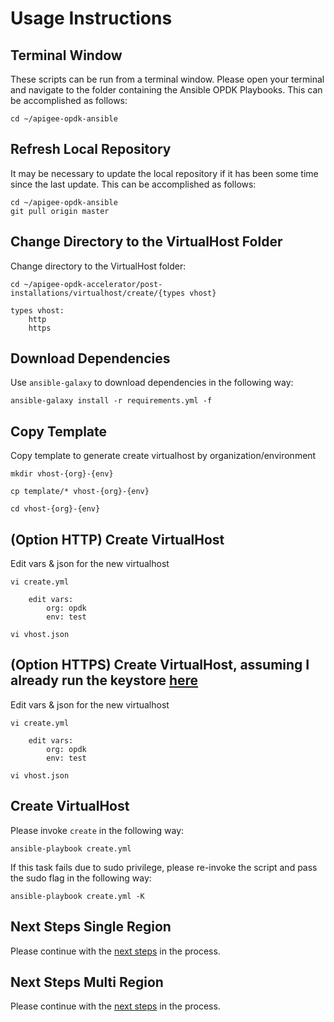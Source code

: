 # Usage Instructions

## Terminal Window
These scripts can be run from a terminal window. Please open your terminal and navigate to the folder
containing the Ansible OPDK Playbooks. This can be accomplished as follows: 

    cd ~/apigee-opdk-ansible

## Refresh Local Repository
It may be necessary to update the local repository if it has been some time since the last update.
This can be accomplished as follows: 

    cd ~/apigee-opdk-ansible
    git pull origin master

## Change Directory to the VirtualHost Folder
Change directory to the VirtualHost folder:

    cd ~/apigee-opdk-accelerator/post-installations/virtualhost/create/{types vhost}
	
	types vhost:
		http
		https

## Download Dependencies
Use `ansible-galaxy` to download dependencies in the following way: 

    ansible-galaxy install -r requirements.yml -f

## Copy Template
Copy template to generate create virtualhost by organization/environment

	mkdir vhost-{org}-{env}
	
	cp template/* vhost-{org}-{env}
	
	cd vhost-{org}-{env}
	
## (Option HTTP) Create VirtualHost
Edit vars & json for the new virtualhost

    vi create.yml
	
		edit vars:
			org: opdk
			env: test
			
	vi vhost.json
	
## (Option HTTPS) Create VirtualHost, assuming I already run the keystore [here](../../keystore/README.md#usage-instructions)
Edit vars & json for the new virtualhost

    vi create.yml
	
		edit vars:
			org: opdk
			env: test
			
	vi vhost.json

## Create VirtualHost 

Please invoke `create` in the following way:
    
    ansible-playbook create.yml

If this task fails due to sudo privilege, please re-invoke the script and pass the sudo flag in the following way: 

    ansible-playbook create.yml -K
    

## Next Steps Single Region

Please continue with the [next steps](../../../installations/single-region/README.md#quick-start-usage-overview) in the process.

## Next Steps Multi Region

Please continue with the [next steps](../../../installations/multi-region/README.md#quick-start-usage-overview) in the process.
